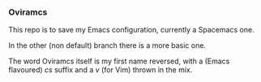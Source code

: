 ### Oviramcs

This repo is to save my Emacs configuration, currently a Spacemacs one. 

In the other (non default) branch there is a more basic one.

The word Oviramcs itself is my first name reversed, with a (Emacs flavoured) *cs* suffix and a *v* (for Vim) thrown in the mix.

